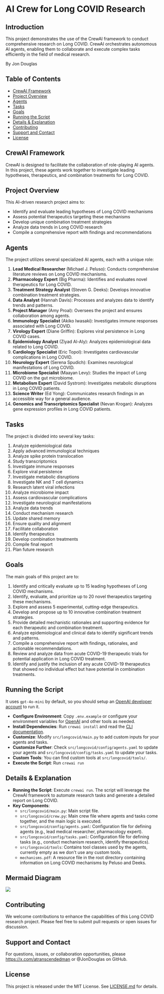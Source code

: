 # AI Crew for Long COVID Research

## Introduction
This project demonstrates the use of the CrewAI framework to conduct comprehensive research on Long COVID. CrewAI orchestrates autonomous AI agents, enabling them to collaborate and execute complex tasks efficiently in the field of medical research.

By Jon Douglas

## Table of Contents
- [CrewAI Framework](#crewai-framework)
- [Project Overview](#project-overview)
- [Agents](#agents)
- [Tasks](#tasks)
- [Goals](#goals)
- [Running the Script](#running-the-script)
- [Details & Explanation](#details--explanation)
- [Contributing](#contributing)
- [Support and Contact](#support-and-contact)
- [License](#license)

## CrewAI Framework
CrewAI is designed to facilitate the collaboration of role-playing AI agents. In this project, these agents work together to investigate leading hypotheses, therapeutics, and combination treatments for Long COVID.

## Project Overview
This AI-driven research project aims to:
- Identify and evaluate leading hypotheses of Long COVID mechanisms
- Assess potential therapeutics targeting these mechanisms
- Develop unique combination treatment strategies
- Analyze data trends in Long COVID research
- Compile a comprehensive report with findings and recommendations

## Agents
The project utilizes several specialized AI agents, each with a unique role:

1. **Lead Medical Researcher** (Michael J. Peluso): Conducts comprehensive literature reviews on Long COVID mechanisms.
2. **Pharmacology Expert** (Big Pharma): Identifies and evaluates novel therapeutics for Long COVID.
3. **Treatment Strategy Analyst** (Steven G. Deeks): Develops innovative combination treatment strategies.
4. **Data Analyst** (Hannah Davis): Processes and analyzes data to identify trends and patterns.
5. **Project Manager** (Amy Proal): Oversees the project and ensures collaboration among agents.
6. **Immunology Specialist** (Akiko Iwasaki): Investigates immune responses associated with Long COVID.
7. **Virology Expert** (Diane Griffin): Explores viral persistence in Long COVID cases.
8. **Epidemiology Analyst** (Ziyad Al-Aly): Analyzes epidemiological data related to Long COVID.
9. **Cardiology Specialist** (Eric Topol): Investigates cardiovascular complications in Long COVID.
10. **Neurology Expert** (Serena Spudich): Examines neurological manifestations of Long COVID.
11. **Microbiome Specialist** (Maayan Levy): Studies the impact of Long COVID on the gut microbiome.
12. **Metabolism Expert** (David Systrom): Investigates metabolic disruptions in Long COVID patients.
13. **Science Writer** (Ed Yong): Communicates research findings in an accessible way for a general audience.
14. **Genomics and Transcriptomics Specialist** (Nevan Krogan): Analyzes gene expression profiles in Long COVID patients.

## Tasks
The project is divided into several key tasks:

1. Analyze epidemiological data
2. Apply advanced immunological techniques
3. Analyze spike protein translocation
4. Study transcriptomics
5. Investigate immune responses
6. Explore viral persistence
7. Investigate metabolic disruptions
8. Investigate NK and T cell dynamics
9. Research latent viral infections
10. Analyze microbiome impact
11. Assess cardiovascular complications
12. Investigate neurological manifestations
13. Analyze data trends
14. Conduct mechanism research
15. Update shared memory
16. Ensure quality and alignment
17. Facilitate collaboration
18. Identify therapeutics
19. Develop combination treatments
20. Compile final report
21. Plan future research

## Goals
The main goals of this project are to:

1. Identify and critically evaluate up to 15 leading hypotheses of Long COVID mechanisms.
2. Identify, evaluate, and prioritize up to 20 novel therapeutics targeting these mechanisms.
3. Explore and assess 5 experimental, cutting-edge therapeutics.
4. Develop and propose up to 10 innovative combination treatment strategies.
5. Provide detailed mechanistic rationales and supporting evidence for each therapeutic and combination treatment.
6. Analyze epidemiological and clinical data to identify significant trends and patterns.
7. Compile a comprehensive report with findings, rationales, and actionable recommendations.
8. Review and analyze data from acute COVID-19 therapeutic trials for potential application in Long COVID treatment.
9. Identify and justify the inclusion of any acute COVID-19 therapeutics that showed no individual effect but have potential in combination treatments.

## Running the Script
It uses `gpt-4o-mini` by default, so you should setup an [OpenAI developer account](https://platform.openai.com/docs/overview) to run it.

- **Configure Environment**: Copy `.env.example` or configure your environment variables for [OpenAI](https://platform.openai.com/api-keys) and other tools as needed.
- **Install Dependencies**: Run `crewai install` and read the [CLI documentation](https://docs.crewai.com/concepts/cli).
- **Customize**: Modify `src/longcovid/main.py` to add custom inputs for your agents and tasks.
- **Customize Further**: Check `src/longcovid/config/agents.yaml` to update your agents and `src/longcovid/config/tasks.yaml` to update your tasks.
- **Custom Tools**: You can find custom tools at `src/longcovid/tools/`.
- **Execute the Script**: Run `crewai run`

## Details & Explanation
- **Running the Script**: Execute `crewai run`. The script will leverage the CrewAI framework to automate research tasks and generate a detailed report on Long COVID.
- **Key Components**:
  - `src/longcovid/main.py`: Main script file.
  - `src/longcovid/crew.py`: Main crew file where agents and tasks come together, and the main logic is executed.
  - `src/longcovid/config/agents.yaml`: Configuration file for defining agents (e.g., lead medical researcher, pharmacology expert).
  - `src/longcovid/config/tasks.yaml`: Configuration file for defining tasks (e.g., conduct mechanism research, identify therapeutics).
  - `src/longcovid/tools`: Contains tool classes used by the agents, currently empty as we don't use any custom tools.
  - `mechanisms.pdf`: A resource file in the root directory containing information on Long COVID mechanisms by Peluso and Deeks.

## Mermaid Diagram
[![](https://mermaid.ink/img/pako:eNqNVctu2zAQ_BWCQHpKAkm2_DoUMOIENVq3aez2ULkHRtrYRCiSJakgSpB_75KyHSmPohfClmZ2Z2dH0iPNVQF0QjeG6S1ZzdZyLY-OyDe5UVxuyIrZW7uWtrpuAC-uE7JKsx-6YA7IcssMFGQBpTJ1APwOgEF2jnwD5HvFBHc1YbIgU8E3sgTpGiA5OfmIpQJ-lF2wnCPSFz1TQrBrZZjjSu6Lgix2MueSO84EmTHHAhbyAPQtFuC2qlBCbWoygzsQSvuGrWHeY394n4v6kjibai1qMi3umMxx5HlZVtKDeY7VVpBvJf9TgW2ZMM6mkon6Aci55gWU_AAPzV8NttSQozT-gOWvwAIz-fbVMv4Fwp7xMFu6qsBdGCZtbrh2quS5bVuexM1M0UHfUvNbIJdGOeCyoQqVt_zvEOMom8s7sI5v_LqCE-DFaCUtdFrFQzT2wBt1eF8_h5WtyBkItKSW7KXQLrt_kLvguVHXXJW-uWa565IaeNpphsvFSAmekxm3ptJ-NPsWLc7O77VQGN2f3OCqLsFYbh3g0jtWRA18nB2W8AX7YLYb2lzeNMGyb7GSbGrRKUvOmCm4umM2rwQzmMdSo0bWIjaEXtc5qMwhSwsm-Q3e6pKeUxWyFpzDORrHDd4l8wLV8ptdt7VcPfvbxNOjOurHfhtxFM44nEk4e-HshzMN5yic452CBT4cKNKWz4H1Mj7VWrkteFUXypR7GXF2pmRR4VLf4LXUhH7_L2nYFhZiFe3DFUSutoDPF1TOR6T99K-SbGdV3QZ1w4OwXraj-S1ec7l7egww5wt1c7BregVaGeffrd6Qi8r5V-alYFLiNaw5zHwiuABygQXFDt_pHIbwRxh54A0cZL7Evtxb3g3pMS0BPecFfgYefcbWFHdRwppO8GfBzO2aruUT4ljl1LKWOZ04U8ExNarabOnkhgmL_6rwHZhxhm-ncg_RTP5Sqv2XTh7pPZ2c9AanvSiKxoNRP037yah_TGs6SdPTaJyM0yHeS_uDQb__dEwfQoX4NB6nvXSYjEbDQS9Onv4CUKo3SQ?type=png)](https://mermaid.live/edit#pako:eNqNVctu2zAQ_BWCQHpKAkm2_DoUMOIENVq3aez2ULkHRtrYRCiSJakgSpB_75KyHSmPohfClmZ2Z2dH0iPNVQF0QjeG6S1ZzdZyLY-OyDe5UVxuyIrZW7uWtrpuAC-uE7JKsx-6YA7IcssMFGQBpTJ1APwOgEF2jnwD5HvFBHc1YbIgU8E3sgTpGiA5OfmIpQJ-lF2wnCPSFz1TQrBrZZjjSu6Lgix2MueSO84EmTHHAhbyAPQtFuC2qlBCbWoygzsQSvuGrWHeY394n4v6kjibai1qMi3umMxx5HlZVtKDeY7VVpBvJf9TgW2ZMM6mkon6Aci55gWU_AAPzV8NttSQozT-gOWvwAIz-fbVMv4Fwp7xMFu6qsBdGCZtbrh2quS5bVuexM1M0UHfUvNbIJdGOeCyoQqVt_zvEOMom8s7sI5v_LqCE-DFaCUtdFrFQzT2wBt1eF8_h5WtyBkItKSW7KXQLrt_kLvguVHXXJW-uWa565IaeNpphsvFSAmekxm3ptJ-NPsWLc7O77VQGN2f3OCqLsFYbh3g0jtWRA18nB2W8AX7YLYb2lzeNMGyb7GSbGrRKUvOmCm4umM2rwQzmMdSo0bWIjaEXtc5qMwhSwsm-Q3e6pKeUxWyFpzDORrHDd4l8wLV8ptdt7VcPfvbxNOjOurHfhtxFM44nEk4e-HshzMN5yic452CBT4cKNKWz4H1Mj7VWrkteFUXypR7GXF2pmRR4VLf4LXUhH7_L2nYFhZiFe3DFUSutoDPF1TOR6T99K-SbGdV3QZ1w4OwXraj-S1ec7l7egww5wt1c7BregVaGeffrd6Qi8r5V-alYFLiNaw5zHwiuABygQXFDt_pHIbwRxh54A0cZL7Evtxb3g3pMS0BPecFfgYefcbWFHdRwppO8GfBzO2aruUT4ljl1LKWOZ04U8ExNarabOnkhgmL_6rwHZhxhm-ncg_RTP5Sqv2XTh7pPZ2c9AanvSiKxoNRP037yah_TGs6SdPTaJyM0yHeS_uDQb__dEwfQoX4NB6nvXSYjEbDQS9Onv4CUKo3SQ)

## Contributing
We welcome contributions to enhance the capabilities of this Long COVID research project. Please feel free to submit pull requests or open issues for discussion.

## Support and Contact
For questions, issues, or collaboration opportunities, please https://x.com/atranscendedman or @JonDouglas on GitHub.

## License
This project is released under the MIT License. See [LICENSE.md](./LICENSE.md) for details.

